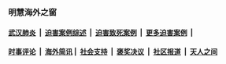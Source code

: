 
### 明慧海外之窗

####  [武汉肺炎](indexes/365.md?t=04271201) &nbsp;|&nbsp;  [迫害案例综述](indexes/328.md?t=04271201) &nbsp;|&nbsp; [迫害致死案例](indexes/277.md?t=04271201)  &nbsp;|&nbsp; [更多迫害案例](indexes/81.md?t=04271201)  &nbsp;|&nbsp; 
####  [时事评论](indexes/19.md?t=04271201) &nbsp;|&nbsp; [海外简讯](indexes/245.md?t=04271201)&nbsp;|&nbsp;  [社会支持](indexes/140.md?t=04271201) &nbsp;|&nbsp; [褒奖决议](indexes/282.md?t=04271201) &nbsp;|&nbsp; [社区报道](indexes/91.md?t=04271201)  &nbsp;|&nbsp; [天人之间](indexes/78.md?t=04271201) 

